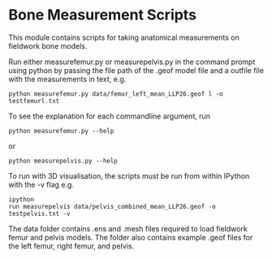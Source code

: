 Bone Measurement Scripts
========================

This module contains scripts for taking anatomical measurements on fieldwork
bone models.

Run either measurefemur.py or measurepelvis.py in the command prompt using
python by passing the file path of the .geof model file and a outfile file
with the measurements in text, e.g.

    python measurefemur.py data/femur_left_mean_LLP26.geof l -o testfemurl.txt

To see the explanation for each commandline argument, run

    python measurefemur.py --help

or 

    python measurepelvis.py --help

To run with 3D visualisation, the scripts must be run from within IPython with 
the -v flag e.g.

    ipython
    run measurepelvis data/pelvis_combined_mean_LLP26.geof -o testpelvis.txt -v

The data folder contains .ens and .mesh files required to load fieldwork femur
and pelvis models. The folder also contains example .geof files for the left
femur, right femur, and pelvis.